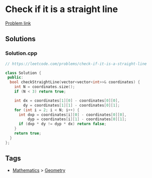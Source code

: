 # Check if it is a straight line

[Problem link](https://leetcode.com/problems/check-if-it-is-a-straight-line)

## Solutions


### Solution.cpp
```cpp
// https://leetcode.com/problems/check-if-it-is-a-straight-line

class Solution {
 public:
  bool checkStraightLine(vector<vector<int>>& coordinates) {
    int N = coordinates.size();
    if (N < 3) return true;

    int dx = coordinates[1][0] - coordinates[0][0],
        dy = coordinates[1][1] - coordinates[0][1];
    for (int i = 2; i < N; i++) {
      int dxp = coordinates[i][0] - coordinates[0][0],
          dyp = coordinates[i][1] - coordinates[0][1];
      if (dxp * dy != dyp * dx) return false;
    }
    return true;
  }
};
```
## Tags

* [Mathematics](/README.md#Mathematics) > [Geometry](/README.md#Mathematics-Geometry)
